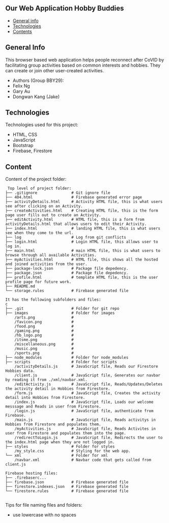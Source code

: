 ## Our Web Application Hobby Buddies

* [General info](#general-info)
* [Technologies](#technologies)
* [Contents](#content)

## General Info
This browser based web application helps people reconnect after CoVID by facilitating group activities based on common interests and hobbies. They can create or join other user-created activities.

* Authors (Group BBY29): 
* Felix Ng
* Gary Au
* Dongwan Kang (Jake)
	
## Technologies
Technologies used for this project:
* HTML, CSS
* JavaScript
* Bootstrap 
* Firebase, Firestore
	
## Content
Content of the project folder:

```
 Top level of project folder: 
├── .gitignore               # Git ignore file
├── 404.html                 # Firebase generated error page
├── activityDetails.html     # Activity HTML file, this is what users see after clicking on an Activity.
├── createActivities.html    # Creating HTML file, this is the form page user fills out to create an Activity.
├── editActivity.html        # HTML file, this is a form from activityDetails.html that allows users to edit their Activity.
├── index.html               # landing HTML file, this is what users see when they come to the url.
├── log                      # Log from git conflicts
├── login.html               # Login HTML file, this allows user to log in.
├── main.html                # main HTML file, this is what users to browse through all available Activities.
├── myActivities.html        # HTML file, this shows all the hosted and joined activities from the user.
├── package-lock.json        # Package file depedency.
├── package.json             # Package file depedency.
├── profile.html             # template HTML file, this is the user profile page for future work.
├── README.md
└── storage.rules            # Firebase generated file

It has the following subfolders and files:
c
├── .git                     # Folder for git repo
├── images                   # Folder for images
    /arts.png                # 
    /favicon.png             # 
    /food.png                # 
    /gaming.png              # 
    /hb_logo.png             # 
    /itsme.png               # 
    /miscellaneous.png       # 
    /music.png               # 
    /sports.png              # 
├── node_modules             # Folder for node_modules
├── scripts                  # Folder for scripts
    /activityDetails.js      # JavaScript file, Reads our Firestore Hobbies data.
    /client.js               # JavaScript file, Generates our navbar by reading it from ./xml/navbar.xml.
    /editActivity.js         # JavaScript file, Reads/Updates/Deletes the activity detail in Hobbies from Firestore.
    /form.js                 # JavaScript file, Creates the activity detail into Hobbies from Firestore.
    /index.js                # JavaScript file, Loads our welcome messsage and Reads in user from Firestore.
    /login.js                # JavaScript file, authenticate from Firebase.
    /main.js                 # JavaScript file, Reads activitys in Hobbies from Firestore and populates them.
    /myActivities.js         # JavaScript file, Reads Activites in user from Firestore and populates them into the page.
    /redirectToLogin.js      # JavaScript file, Redirects the user to the index.html page when they are not logged in.
├── styles                   # Folder for styles
    /my_style.css            # Styling for the web app.
└── xml                      # Folder for xml
    /navbar.xml              # Navbar code that gets called from client.js

Firebase hosting files: 
├── .firebaserc...
├── firebase.json            # Firebase generated file
├── firestore.indexes.json   # Firebase generated file
└── firestore.rules          # Firebase generated file


```

Tips for file naming files and folders:
* use lowercase with no spaces
